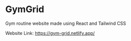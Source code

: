 # GymGrid
 Gym routine website made using React and Tailwind CSS

 Website Link: https://gym-grid.netlify.app/
